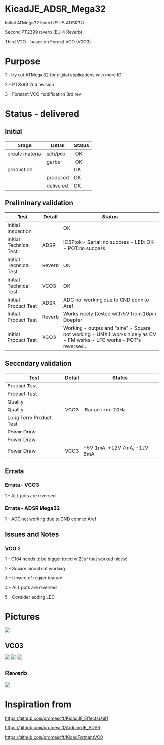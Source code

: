 # KicadJE_ADSR_Mega32
Initial ATMega32 board (EU-5 ADSR32)

Second PT2399 reverb (EU-4 Reverb)

Third VCO - based on Format VCO (VCO3)

# Purpose
1 - try out ATMega 32 for digital applications with more IO

2 - PT2399 2nd revision

3 - Formant VCO modification 3rd rev

# Status - delivered
## Initial 
| Stage  | Detail | Status |
| ------------- | ------------- | ------------- |
| create material  | sch/pcb | OK  |
| | gerber | OK |
| production  |   | OK |
|  | produced | OK |
|  | delivered | OK |

## Preliminary validation
| Test  | Detail | Status |
| ------------- | ------------- | ------------- |
| Initial Inspection | | OK |
| Initial Technical Test | ADSR | ICSP:ok - Serial: no success - LED: OK - POT:no success|
| Initial Technical Test | Reverb | OK |
| Initial Technical Test | VCO3 | OK |
| Initial Product Test | ADSR | ADC not working due to GND conn to Aref |
| Initial Product Test | Reverb | Works nicely (tested with 5V from 16pin Doepfer|
| Initial Product Test | VCO3 | Working - output and "sine" - Square not working - UMX1 works nicely as CV - FM works - LFO works - POT's reversed... |

## Secondary validation
| Test  | Detail | Status |
| ------------- | ------------- |------------- |
| Product Test |  | |
| Product Test |  |  |
| Quality | | |
| Quality | VCO3 | Range from 20Hz |
| Long Term Product Test |  |  |
| Power Draw |  | 
| Power Draw |  | 
| Power Draw | VCO3 | +5V 1mA, +12V 7mA, -12V 6mA 

## Errata
### Errata - VCO3
1 - ALL pots are reversed
### Errata - ADSR Mega32
1 - ADC not working due to GND conn to Aref

## Issues and Notes
### VCO 3
1 - C104 needs to be bigger (tried w 20uf that worked nicely)

2 - Square circuit not working

3 - Unsure of trigger feature

4 - ALL pots are reversed

5 - Consider adding LED

# Pictures
![](KicadJE_ADSR_Mega32/KicadJE_ADSR_Mega32_Front1.png)
## VCO3
![](VCO3_sch.png)
![](VCO3.jpeg)
![](https://github.com/promesoft/KicadJE_uP_DAC/blob/master/DDS1_VCO3.jpeg)
## Reverb
![](EU1-PT2399_sch.png)

# Inspiration from 
https://github.com/promesoft/KicadJE_EffectsUnit1

https://github.com/promesoft/ArduinoJE_ADSR

https://github.com/promesoft/KicadFormantVCO
